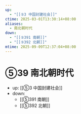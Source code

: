 ```yaml
---
up:
  - "[[⑤3 中国封建社会]]"
ctime: 2025-03-01T13:30:14+08:00
aliases:
  - 南北朝时代
down:
  - "[[⑤391 南朝]]"
  - "[[⑤392 北朝]]"
mtime: 2025-09-09T12:37:04+08:00
---
```


# ⑤39 南北朝时代

- up: [[⑤3 中国封建社会]]
- down:	
	- [[⑤391 南朝]]
	- [[⑤392 北朝]]
	
